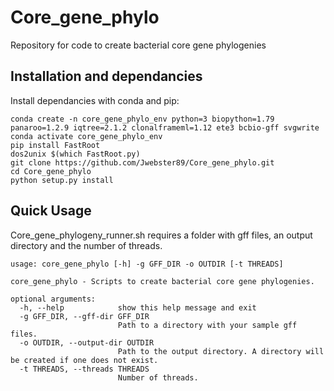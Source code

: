 # Core_gene_phylo
Repository for code to create bacterial core gene phylogenies

## Installation and dependancies

Install dependancies with conda and pip:

```
conda create -n core_gene_phylo_env python=3 biopython=1.79 panaroo=1.2.9 iqtree=2.1.2 clonalframeml=1.12 ete3 bcbio-gff svgwrite
conda activate core_gene_phylo_env
pip install FastRoot
dos2unix $(which FastRoot.py)
git clone https://github.com/Jwebster89/Core_gene_phylo.git
cd Core_gene_phylo
python setup.py install
```

## Quick Usage
Core_gene_phylogeny_runner.sh requires a folder with gff files, an output directory and the number of threads.

```
usage: core_gene_phylo [-h] -g GFF_DIR -o OUTDIR [-t THREADS]

core_gene_phylo - Scripts to create bacterial core gene phylogenies.

optional arguments:
  -h, --help            show this help message and exit
  -g GFF_DIR, --gff-dir GFF_DIR
                        Path to a directory with your sample gff files.
  -o OUTDIR, --output-dir OUTDIR
                        Path to the output directory. A directory will be created if one does not exist.
  -t THREADS, --threads THREADS
                        Number of threads.
```

